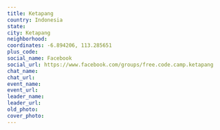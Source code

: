 ```yaml
---
title: Ketapang
country: Indonesia
state: 
city: Ketapang
neighborhood: 
coordinates: -6.894206, 113.285651
plus_code:
social_name: Facebook
social_url: https://www.facebook.com/groups/free.code.camp.ketapang
chat_name:
chat_url:
event_name:
event_url:
leader_name:
leader_url:
old_photo: 
cover_photo:
---
```

